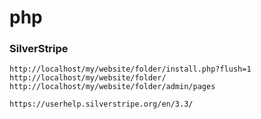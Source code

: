 # php

### SilverStripe
`http://localhost/my/website/folder/install.php?flush=1`
`http://localhost/my/website/folder/`
`http://localhost/my/website/folder/admin/pages`

`https://userhelp.silverstripe.org/en/3.3/`
